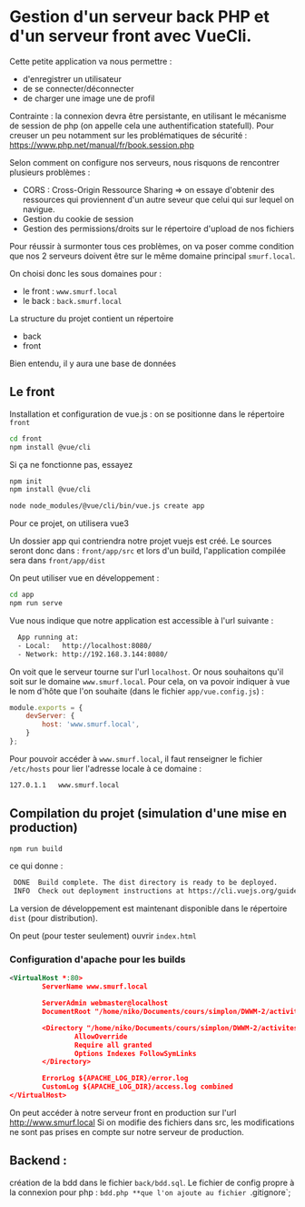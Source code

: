 # Gestion d'un serveur back PHP et d'un serveur front avec VueCli. 

Cette petite application va nous permettre : 
 -  d'enregistrer un utilisateur
 -  de se connecter/déconnecter
 -  de charger une image une de profil

Contrainte : la connexion devra être persistante, en utilisant le mécanisme de session de php (on appelle cela une authentification statefull). Pour creuser un peu notamment sur les problématiques de sécurité : https://www.php.net/manual/fr/book.session.php

Selon comment on configure nos serveurs, nous risquons de rencontrer plusieurs problèmes : 
 - CORS : Cross-Origin Ressource Sharing => on essaye d'obtenir des ressources qui proviennent d'un autre seveur que celui qui sur lequel on navigue. 
 - Gestion du cookie de session
 - Gestion des permissions/droits sur le répertoire d'upload de nos fichiers

Pour réussir à surmonter tous ces problèmes, on va poser comme condition que nos 2 serveurs doivent être sur le même domaine principal `smurf.local`. 

On choisi donc les sous domaines pour : 
 - le front : `www.smurf.local`
 - le back : `back.smurf.local`

La structure du projet contient un répertoire
 - back
 - front 

Bien entendu, il y aura une base de données


## Le front
Installation et configuration de vue.js : on se positionne dans le répertoire `front`  
```sh
cd front
npm install @vue/cli
```
Si ça ne fonctionne pas, essayez 
```sh 
npm init 
npm install @vue/cli
```

```sh
node node_modules/@vue/cli/bin/vue.js create app
```

Pour ce projet, on utilisera vue3

Un dossier app qui contriendra notre projet vuejs est créé. 
Le sources seront donc dans : 
`front/app/src` et lors d'un build, l'application compilée sera dans `front/app/dist`

On peut utiliser vue en développement : 
```sh
cd app
npm run serve
```

Vue nous indique que notre application est accessible à l'url suivante : 
```sh
  App running at:
  - Local:   http://localhost:8080/ 
  - Network: http://192.168.3.144:8080/
```
On voit que le serveur tourne sur l'url `localhost`. Or nous souhaitons qu'il soit sur le domaine `www.smurf.local`. Pour cela, on va povoir indiquer à vue le nom d'hôte que l'on souhaite (dans le fichier `app/vue.config.js`) : 
```js
module.exports = {
    devServer: {
        host: 'www.smurf.local',
    }
};
```
Pour pouvoir accéder à `www.smurf.local`, il faut renseigner le fichier `/etc/hosts` pour lier l'adresse locale à ce domaine : 
```sh
127.0.1.1   www.smurf.local
```

## Compilation du projet (simulation d'une mise en production)
```sh
npm run build
```
ce qui donne : 
```sh
 DONE  Build complete. The dist directory is ready to be deployed.
 INFO  Check out deployment instructions at https://cli.vuejs.org/guide/deployment.html
```
La version de développement est maintenant disponible dans le répertoire `dist` (pour distribution). 

On peut (pour tester seulement) ouvrir `index.html`

### Configuration d'apache pour les builds
```xml
<VirtualHost *:80>
        ServerName www.smurf.local

        ServerAdmin webmaster@localhost
        DocumentRoot "/home/niko/Documents/cours/simplon/DWWM-2/activites/backandfront/front/app/dist"

        <Directory "/home/niko/Documents/cours/simplon/DWWM-2/activites/backandfront/front/app/dist">
                AllowOverride
                Require all granted
                Options Indexes FollowSymLinks
        </Directory>

        ErrorLog ${APACHE_LOG_DIR}/error.log
        CustomLog ${APACHE_LOG_DIR}/access.log combined
</VirtualHost>
```
On peut accéder à notre serveur front en production sur l'url http://www.smurf.local
Si on modifie des fichiers dans src, les modifications ne sont pas prises en compte sur notre serveur de production. 

## Backend : 
création de la bdd dans le fichier `back/bdd.sql`. 
Le fichier de config propre à la connexion pour php : `bdd.php **que l'on ajoute au fichier `.gitignore`; 